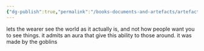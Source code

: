 ```yaml
---
{"dg-publish":true,"permalink":"/books-documents-and-artefacts/artefacts/crown-of-trues-sight/","noteIcon":""}
---
```


lets the wearer see the world as it actually is, and not how people want you to see things. it admits an aura that give this ability to those around.  it was made by the goblins